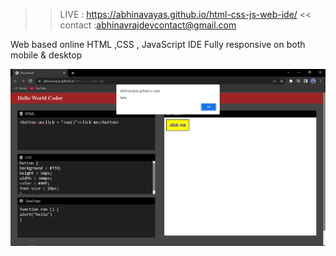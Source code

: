 >> LIVE : https://abhinavayas.github.io/html-css-js-web-ide/    <<
contact :abhinavrajdevcontact@gmail.com

Web based online HTML ,CSS , JavaScript IDE
Fully responsive on both mobile & desktop

<img src = "demo.png" />

